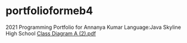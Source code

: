# portfolioformeb4
2021 Programming Portfolio for Annanya Kumar
Language:Java
Skyline High School
[Class Diagram A (2).pdf](https://github.com/ANNANYAKUMAR/portfolioformeb4/files/6529613/Class.Diagram.A.2.pdf)


